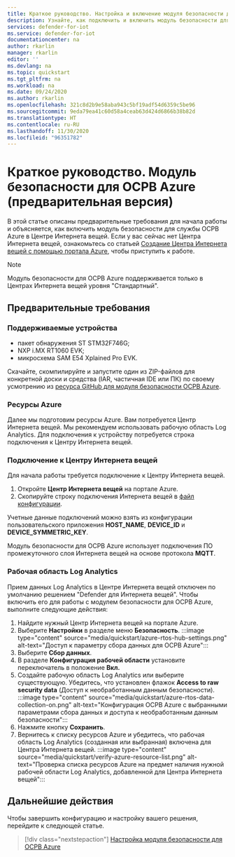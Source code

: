 ```yaml
---
title: Краткое руководство. Настройка и включение модуля безопасности для ОСРВ Azure
description: Узнайте, как подключить и включить модуль безопасности для службы ОСРВ Azure в Центре Интернета вещей Azure.
services: defender-for-iot
ms.service: defender-for-iot
documentationcenter: na
author: rkarlin
manager: rkarlin
editor: ''
ms.devlang: na
ms.topic: quickstart
ms.tgt_pltfrm: na
ms.workload: na
ms.date: 09/24/2020
ms.author: rkarlin
ms.openlocfilehash: 321c8d2b9e58aba943c5bf19adf54d6359c5be96
ms.sourcegitcommit: 9eda79ea41c60d58a4ceab63d424d6866b38b82d
ms.translationtype: HT
ms.contentlocale: ru-RU
ms.lasthandoff: 11/30/2020
ms.locfileid: "96351782"
---
```

# <a name="quickstart-security-module-for-azure-rtos-preview"></a>Краткое руководство. Модуль безопасности для ОСРВ Azure (предварительная версия)

В этой статье описаны предварительные требования для начала работы и объясняется, как включить модуль безопасности для службы ОСРВ Azure в Центре Интернета вещей. Если у вас сейчас нет Центра Интернета вещей, ознакомьтесь со статьей [Создание Центра Интернета вещей с помощью портала Azure](../iot-hub/iot-hub-create-through-portal.md), чтобы приступить к работе.

> [!NOTE]
> Модуль безопасности для ОСРВ Azure поддерживается только в Центрах Интернета вещей уровня "Стандартный".

## <a name="prerequisites"></a>Предварительные требования 

### <a name="supported-devices"></a>Поддерживаемые устройства

- пакет обнаружения ST STM32F746G;
- NXP i.MX RT1060 EVK;
- микросхема SAM E54 Xplained Pro EVK.

Скачайте, скомпилируйте и запустите один из ZIP-файлов для конкретной доски и средства (IAR, частичная IDE или ПК) по своему усмотрению из [ресурса GitHub для модуля безопасности ОСРВ Azure](https://github.com/azure-rtos/azure-iot-preview/releases).

### <a name="azure-resources"></a>Ресурсы Azure

Далее мы подготовим ресурсы Azure. Вам потребуется Центр Интернета вещей. Мы рекомендуем использовать рабочую область Log Analytics. Для подключения к устройству потребуется строка подключения к Центру Интернета вещей. 
  
### <a name="iot-hub-connection"></a>Подключение к Центру Интернета вещей

Для начала работы требуется подключение к Центру Интернета вещей. 

1. Откройте **Центр Интернета вещей** на портале Azure.
1. Скопируйте строку подключения Интернета вещей в [файл конфигурации](how-to-azure-rtos-security-module.md).


Учетные данные подключений можно взять из конфигурации пользовательского приложения **HOST_NAME**, **DEVICE_ID** и **DEVICE_SYMMETRIC_KEY**.

Модуль безопасности для ОСРВ Azure использует подключения ПО промежуточного слоя Интернета вещей на основе протокола **MQTT**.


### <a name="log-analytics-workspace"></a>Рабочая область Log Analytics

Прием данных Log Analytics в Центре Интернета вещей отключен по умолчанию решением "Defender для Интернета вещей". Чтобы включить его для работы с модулем безопасности для ОСРВ Azure, выполните следующие действия: 
1. Найдите нужный Центр Интернета вещей на портале Azure.
1. Выберите **Настройки** в разделе меню **Безопасность**.
   :::image type="content" source="media/quickstart/azure-rtos-hub-settings.png" alt-text="Доступ к параметру сбора данных для ОСРВ Azure"::: 
1. Выберите **Сбор данных**. 
1. В разделе **Конфигурация рабочей области** установите переключатель в положение **Вкл.** 
1. Создайте рабочую область Log Analytics или выберите существующую. Убедитесь, что установлен флажок **Access to raw security data** (Доступ к необработанным данным безопасности). 
 :::image type="content" source="media/quickstart/azure-rtos-data-collection-on.png" alt-text="Конфигурация ОСРВ Azure с выбранными параметрами сбора данных и доступа к необработанным данным безопасности":::
1. Нажмите кнопку **Сохранить**.
1. Вернитесь к списку ресурсов Azure и убедитесь, что рабочая область Log Analytics (созданная или выбранная) включена для Центра Интернета вещей.
    :::image type="content" source="media/quickstart/verify-azure-resource-list.png" alt-text="Проверка списка ресурсов Azure на предмет наличия нужной рабочей области Log Analytics, добавленной для Центра Интернета вещей"::: 

## <a name="next-steps"></a>Дальнейшие действия

Чтобы завершить конфигурацию и настройку вашего решения, перейдите к следующей статье.

> [!div class="nextstepaction"]
> [Настройка модуля безопасности для ОСРВ Azure](how-to-azure-rtos-security-module.md)